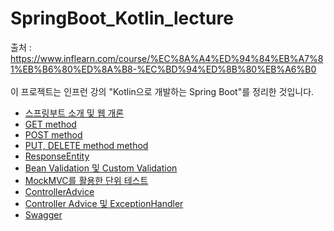 # SpringBoot_Kotlin_lecture
출처 : https://www.inflearn.com/course/%EC%8A%A4%ED%94%84%EB%A7%81%EB%B6%80%ED%8A%B8-%EC%BD%94%ED%8B%80%EB%A6%B0<br><br>
이 프로젝트는 인프런 강의 "Kotlin으로 개발하는 Spring Boot"를 정리한 것입니다.

- <a href="https://github.com/JMsuper/springboot-lecture-kotlin/blob/main/%EC%8A%A4%ED%94%84%EB%A7%81%EB%B6%80%ED%8A%B8%20%EC%86%8C%EA%B0%9C%20%EB%B0%8F%20%EC%9B%B9%20%EA%B0%9C%EB%A1%A0.md">스프링부트 소개 및 웹 개론</a>
- <a href="https://github.com/JMsuper/springboot-lecture-kotlin/blob/main/GET%20method.md">GET method</a>
- <a href="https://github.com/JMsuper/springboot-lecture-kotlin/blob/main/POST%20method.md">POST method</a>
- <a href="https://github.com/JMsuper/springboot-lecture-kotlin/blob/main/PUT%2C%20DELETE%20method.md">PUT, DELETE method method</a>
- <a href="https://github.com/JMsuper/springboot-lecture-kotlin/blob/main/ResponseEntity.md">ResponseEntity</a>
- <a href="https://github.com/JMsuper/springboot-lecture-kotlin/blob/main/Bean%20Validation%20%EB%B0%8F%20Custom%20Validation.md">Bean Validation 및 Custom Validation</a>
- <a href="https://github.com/JMsuper/springboot-lecture-kotlin/blob/main/MockMVC%EB%A5%BC%20%ED%99%9C%EC%9A%A9%ED%95%9C%20%EB%8B%A8%EC%9C%84%20%ED%85%8C%EC%8A%A4%ED%8A%B8.md">MockMVC를 활용한 단위 테스트</a>
- <a href="https://github.com/JMsuper/springboot-lecture-kotlin/blob/main/ControllerAdvice.md">ControllerAdvice</a>
- <a href="https://github.com/JMsuper/springboot-lecture-kotlin/blob/main/Controller%20Advice%20%EB%B0%8F%20ExceptionHandler.md">Controller Advice 및 ExceptionHandler</a>
- <a href="https://github.com/JMsuper/springboot-lecture-kotlin/blob/main/Swagger.md">Swagger</a>
